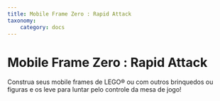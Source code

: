 ```yaml
---
title: Mobile Frame Zero : Rapid Attack
taxonomy:
    category: docs
---
```


# Mobile Frame Zero : Rapid Attack
Construa seus mobile frames de LEGO® ou com outros brinquedos ou figuras e os leve para luntar pelo controle da mesa de jogo!


